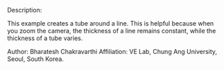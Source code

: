 Description:

This example creates a tube around a line. 
This is helpful because when you zoom the camera, the thickness of a line remains constant, while the thickness of a tube varies.


Author: Bharatesh Chakravarthi
Affiliation: VE Lab, Chung Ang University, Seoul, South Korea. 

